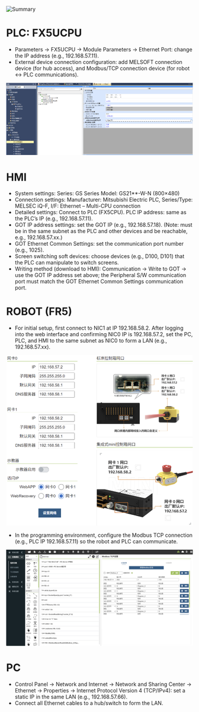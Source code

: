 ![Summary](https://github.com/jerrychen99/mitsubishi-plc-hmi-robot-lan-guide/blob/main/PLC%2BHMI%2BRobot/Summary.png)

# PLC: FX5UCPU

- Parameters → FX5UCPU → Module Parameters → Ethernet Port: change the IP address (e.g., 192.168.57.11).
- External device connection configuration: add MELSOFT connection device (for hub access), and Modbus/TCP connection device (for robot ↔ PLC communications).

![PLCIP](https://github.com/jerrychen99/mitsubishi-plc-hmi-robot-lan-guide/blob/main/PLC%2BHMI%2BRobot/PLCIP.png)

# HMI

- System settings: Series: GS Series Model: GS21**-W-N (800×480)
- Connection settings: Manufacturer: Mitsubishi Electric PLC, Series/Type: MELSEC iQ-F, I/F: Ethernet – Multi-CPU connection
- Detailed settings: Connect to PLC (FX5CPU). PLC IP address: same as the PLC’s IP (e.g., 192.168.57.11).
- GOT IP address settings: set the GOT IP (e.g., 192.168.57.18). (Note: must be in the same subnet as the PLC and other devices and be reachable, e.g., 192.168.57.xx.)
- GOT Ethernet Common Settings: set the communication port number (e.g., 1025).
- Screen switching soft devices: choose devices (e.g., D100, D101) that the PLC can manipulate to switch screens.
- Writing method (download to HMI): Communication → Write to GOT → use the GOT IP address set above; the Peripheral S/W communication port must match the GOT Ethernet Common Settings communication port.

# ROBOT (FR5)
- For initial setup, first connect to NIC1 at IP 192.168.58.2. After logging into the web interface and confirming NIC0 IP is 192.168.57.2, set the PC, PLC, and HMI to the same subnet as NIC0 to form a LAN (e.g., 192.168.57.xx).

![RobotIP](https://github.com/jerrychen99/mitsubishi-plc-hmi-robot-lan-guide/blob/main/PLC%2BHMI%2BRobot/RobotIP.png)

- In the programming environment, configure the Modbus TCP connection (e.g., PLC IP 192.168.57.11) so the robot and PLC can communicate.

![RobotModbus](https://github.com/jerrychen99/mitsubishi-plc-hmi-robot-lan-guide/blob/main/PLC%2BHMI%2BRobot/RobotModbusTCP.png)

# PC
- Control Panel → Network and Internet → Network and Sharing Center → Ethernet → Properties → Internet Protocol Version 4 (TCP/IPv4): set a static IP in the same LAN (e.g., 192.168.57.66).
- Connect all Ethernet cables to a hub/switch to form the LAN.
